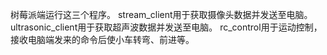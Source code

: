 树莓派端运行这三个程序。
stream_client用于获取摄像头数据并发送至电脑。
ultrasonic_client用于获取超声波数据并发送至电脑。
rc_control用于运动控制，接收电脑端发来的命令后使小车转弯、前进等。
